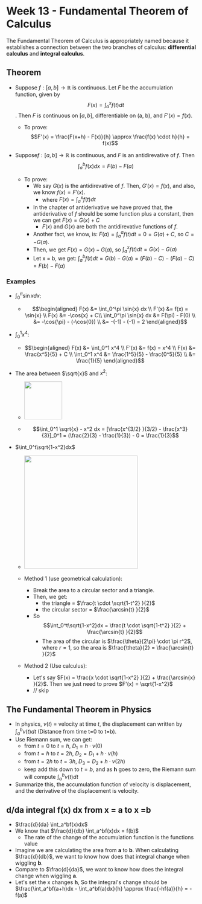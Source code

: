 # Week 13 - Fundamental Theorem of Calculus

The Fundamental Theorem of Calculus is appropriately named because it establishes a connection between the two branches of calculus: **differential calculus** and **integral calculus**.

## Theorem

* Suppose $f: [a, b] \to \mathbb{R}$ is continuous. Let $F$ be the accumulation function, given by $$F(x) = \int_a^x f(t) dt$$. Then $F$ is continuous on $[a, b]$, differentiable on (a, b), and $F'(x) = f(x)$.
    * To prove: $$F'(x) = \frac{F(x+h) - F(x)}{h} \approx \frac{f(x) \cdot h}{h} = f(x)$$

* Suppose$f: [a, b] \to \mathbb{R}$ is continuous, and $F$ is an antidirevative of $f$. Then $$\int_a^b f(x) dx = F(b) - F(a)$$
    * To prove: 
        * We say $G(x)$ is the antidirevative of $f$. Then, $G'(x) = f(x)$, and also, we know $f(x) = F'(x)$.
            * where $F(x) = \int_a^x f(t) dt$ 
        * In the chapter of antiderivative we have proved that, the antiderivative of $f$ should be some function plus a constant, then we can get $F(x) = G(x) + C$
            * $F(x)$ and $G(x)$ are both the antidirevative functions of $f$.
        * Another fact, we know, is: $F(a) = \int_a^a f(t) dt = 0 = G(a) + C$, so $C = -G(a)$.
        * Then, we get $F(x) = G(x) - G(a)$, so $\int_a^x f(t) dt = G(x) - G(a)$
        * Let x = b, we get: $\int_a^b f(t) dt = G(b) - G(a) = (F(b) - C) - (F(a) - C) = F(b) - F(a)$

### Examples

* $\int_0^\pi \sin{x} dx$:
    * $$\begin{aligned}
        F(x) &= \int_0^\pi \sin{x} dx \\
        F'(x) &= f(x) = \sin{x} \\
        F(x) &= -\cos{x} + C\\
        \int_0^\pi \sin{x} dx &= F(\pi) - F(0) \\
        &= -\cos{\pi} - (-\cos{0}) \\
        &= -(-1) - (-1) = 2
        \end{aligned}$$
* $\int_0^1 x^4$:
    * $$\begin{aligned}
        F(x) &= \int_0^1 x^4 \\
        F'(x) &= f(x) = x^4 \\
        F(x) &=  \frac{x^5}{5} + C \\
        \int_0^1 x^4 &= \frac{1^5}{5} - \frac{0^5}{5} \\
        &= \frac{1}{5}
        \end{aligned}$$

* The area between $\sqrt{x}$ and $x^2$:
    * <img src="https://i.imgur.com/BkQe7cA.jpg" style="width:100px" />

    * $$\int_0^1 \sqrt{x} - x^2 dx = [\frac{x^{3/2} }{3/2} - \frac{x^3}{3}]_0^1 = (\frac{2}{3} - \frac{1}{3}) - 0 = \frac{1}{3}$$


* $\int_0^t\sqrt{1-x^2}dx$
    * <img src="https://i.imgur.com/NOG2L21.jpg" style="width:300px" />
    * Method 1 (use geometrical calculation):
        * Break the area to a circular sector and a triangle.
        * Then, we get:
            * the triangle = $\frac{t \cdot \sqrt{1-t^2} }{2}$
            * the circular sector = $\frac{\arcsin{t} }{2}$
        * So $$\int_0^t\sqrt{1-x^2}dx = \frac{t \cdot \sqrt{1-t^2} }{2} + \frac{\arcsin{t} }{2}$$
            * The area of the circular is $\frac{\theta}{2\pi} \cdot \pi r^2$, where $r = 1$, so the area is $\frac{\theta}{2} = \frac{\arcsin{t} }{2}$

    * Method 2 (Use calculus):
        * Let's say $F(x) = \frac{x \cdot \sqrt{1-x^2} }{2} + \frac{\arcsin{x} }{2}$. Then we just need to prove $F'(x) = \sqrt{1-x^2}$
        * // skip

## The Fundamental Theorem in Physics

* In physics, $v(t)$ = velocity at time $t$, the displacement can written by $\int_a^b v(t) dt$ (Distance from time t=0 to t=b).
* Use Riemann sum, we can get:
    * $\text{from } t = 0 \text{ to } t = h$, $D_1 = h \cdot v(0)$
    * $\text{from } t = h \text{ to } t = 2h$, $D_2 = D_1 + h \cdot v(h)$
    * $\text{from } t = 2h \text{ to } t = 3h$, $D_3 = D_2 + h \cdot v(2h)$
    * keep add this down to $t=b$, and as **h** goes to zero, the Riemann sum will compute $\int_a^b v(t) dt$
* Summarize this, the accumulation function of velocity is displacement, and the derivative of the displacement is velocity.

## d/da integral f(x) dx from x = a to x =b

* $\frac{d}{da} \int_a^bf(x)dx$
* We know that $\frac{d}{db} \int_a^bf(x)dx = f(b)$
    * The rate of the change of the accumulation function is the functions value
* Imagine we are calculating the area from **a** to **b**. When calculating $\frac{d}{db}$, we want to know how does that integral change when wiggling **b**.
* Compare to $\frac{d}{da}$, we want to know how does the integral change when wiggling **a**.
* Let's set the x changes **h**, So the integral's change should be $\frac{\int_a^bf(a+h)dx - \int_a^bf(a)dx}{h} \approx \frac{-hf(a)}{h} = -f(a)$

